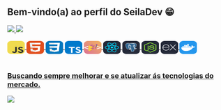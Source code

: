 ## Bem-vindo(a) ao perfil do SeilaDev 😁

 <div>
   <a href="https://github.com/seila-dev">
   <img height="180em" src="https://github-readme-stats.vercel.app/api?username=seila-dev&show_icons=true&theme=omni&include_all_commits=true&count_private=true"/>
   <img height="180em" src="https://github-readme-stats.vercel.app/api/top-langs/?username=seila-dev&layout=compact&langs_count=6&theme=omni"/>
</div>
    
<div style="display: inline_block"><br>
  <img align="center" alt="Js" height="30" width="40" src="https://github.com/tandpfun/skill-icons/blob/main/icons/JavaScript.svg">
  <img align="center" alt="HTML" height="30" width="40" src="https://github.com/tandpfun/skill-icons/blob/main/icons/HTML.svg">
  <img align="center" alt="CSS" height="30" width="40" src="https://github.com/tandpfun/skill-icons/blob/main/icons/CSS.svg">
  <img align="center" alt="CSS" height="30" width="40" src="https://github.com/tandpfun/skill-icons/blob/main/icons/TypeScript.svg">
  <img align="center" alt="CSS" height="30" width="40" src="https://github.com/tandpfun/skill-icons/blob/main/icons/StyledComponents.svg">
  <img align="center" alt="CSS" height="30" width="40" src="https://github.com/tandpfun/skill-icons/blob/main/icons/React-Dark.svg">
  <img align="center" alt="CSS" height="30" width="40" src="https://github.com/tandpfun/skill-icons/blob/main/icons/PostgreSQL-Dark.svg">
  <img align="center" alt="CSS" height="30" width="40" src="https://github.com/tandpfun/skill-icons/blob/main/icons/NodeJS-Dark.svg">
  <img align="center" alt="CSS" height="30" width="40" src="https://github.com/tandpfun/skill-icons/blob/main/icons/ExpressJS-Dark.svg">
  <img align="center" alt="CSS" height="30" width="40" src="https://github.com/tandpfun/skill-icons/blob/main/icons/Docker.svg">
</div>
 
<br>
 
### Buscando sempre melhorar e se atualizar ás tecnologias do mercado.
 
<div> 
  <a href="https://www.linkedin.com/in/erickrodrigues-dev" target="_blank"><img src="https://img.shields.io/badge/-LinkedIn-%230077B5?style=for-the-badge&logo=linkedin&logoColor=white" target="_blank"></a>
</div>
